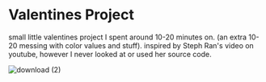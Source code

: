# Valentines Project
small little valentines project I spent around 10-20 minutes on. (an extra 10-20 messing with color values and stuff).
inspired by Steph Ran's video on youtube, however I never looked at or used her source code.

![download (2)](https://github.com/user-attachments/assets/2bcc67c8-2c60-45ea-8136-38cf9b3a9fec)
